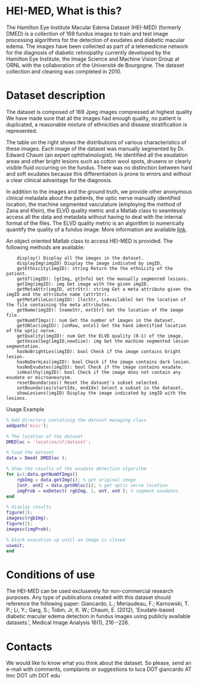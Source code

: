 # HEI-MED, What is this?

The Hamilton Eye Institute Macular Edema Dataset (HEI-MED) (formerly DMED) is a collection of 169 fundus images to train and test image processing algorithms for the detection of exudates and diabetic macular edema. The images have been collected as part of a telemedicine network for the diagnosis of diabetic retinopathy currently developed by the Hamilton Eye Institute, the Image Science and Machine Vision Group at ORNL with the collaboration of the Université de Bourgogne. The dataset collection and cleaning was completed in 2010.

# Dataset description

The dataset is composed of 169 Jpeg images compressed at highest quality We have made sure that all the images had enough quality, no patient is duplicated, a reasonable mixture of ethnicities and disease stratification is represented.

The table on the right shows the distributions of various characteristics of these images. Each image of the dataset was manually segmented by Dr. Edward Chaum (an expert ophthalmologist). He identified all the exudation areas and other bright lesions such as cotton wool spots, drusens or clearly visible fluid occurring on the fundus. There was no distinction between hard and soft exudates because this differentiation is prone to errors and without a clear clinical advantage for the diagnosis.

In addition to the images and the ground truth, we provide other anonymous clinical metadata about the patients, the optic nerve manually identified location, the machine segmented vasculature (employing the method of Zana and Klein), the ELVD quality metric and a Matlab class to seamlessly access all the data and metadata without having to deal with the internal format of the files. The ELVD quality metric is an algorithm to numerically quantify the quality of a fundus image. More information are available [link](https://tel.archives-ouvertes.fr/tel-00692354 "here").

An object oriented Matlab class to access HEI-MED is provided. The following methods are available:
```
    display() Display all the images in the dataset.
    displayImg(imgID) Display the image indicated by imgID.
    getEthnicity(imgID): string Return the the ethnicity of the patient.
    getGT(imgID): [gtImg, gtInfo] Get the manually segmented lesions.
    getImg(imgID): img Get image with the given imgID.
    getMetaAttr(imgID, attrStr): string Get a meta attribute given the imgID and the attribute name (attrStr).
    getMetaFileLoc(imgID): [locStr, isAvailable] Get the location of the file containing the meta attributes.
    getName(imgID): [nameStr, extStr] Get the location of the image file.
    getNumOfImgs(): num Get the number of images in the dataset.
    getONloc(imgID): [onRow, onCol] Get the hand identified location of the optic nerve.
    getQuality(imgID): num Get the ELVD quality (0-1) of the image.
    getVesselSeg(imgID,newSize): img Get the machine segmented lesion segmentation.
    hasNoBrightLes(imgID): bool Check if the image contains bright lesion.
    hasNoDarkLes(imgID): bool Check if the image contains dark lesion.
    hasNoExudates(imgID): bool Check if the image contains exudate.
    isHealthy(imgID): bool Check if the image does not contain any exudate or microaneurysm.
    resetBoundaries() Reset the dataset's subset selected.
    setBoundaries(startIdx, endIdx) Select a subset in the dataset.
    showLesions(imgID) Display the image indicated by imgID with the lesions.
```

Usage Example
```matlab
% Add directory contatinig the dataset managing class
addpath('misc');

% The location of the dataset
DMEDloc = 'location/of/dataset';

% load the dataset
data = Dmed( DMEDloc );

% Show the results of the exudate detection algorithm
for i=1:data.getNumOfImgs()
    rgbImg = data.getImg(i); % get original image
    [onY, onX] = data.getONloc(i); % get optic nerve location
    imgProb = exDetect( rgbImg, 1, onY, onX ); % segment exudates
end

% display results
figure(1);
imagesc(rgbImg);
figure(2);
imagesc(imgProb);

% block execution up until an image is closed
uiwait;
end
```
# Conditions of use

The HEI-MED can be used exclusevely for non-commercial research purposes. Any type of publications created with this dataset should reference the following paper: Giancardo, L.; Meriaudeau, F.; Karnowski, T. P.; Li, Y.; Garg, S.; Tobin, Jr, K. W.; Chaum, E. (2012), 'Exudate-based diabetic macular edema detection in fundus images using publicly available datasets.', Medical Image Analysis 16(1), 216--226.

# Contacts

We would like to know what you think about the dataset. So please, send an e-mail with comments, complaints or suggestions to luca DOT giancardo AT tmc DOT uth DOT edu
